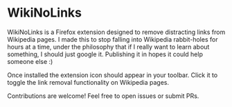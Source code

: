 # WikiNoLinks

WikiNoLinks is a Firefox extension designed to remove distracting links from Wikipedia pages. I made this to stop falling into Wikipedia rabbit-holes for hours at a time, under the philosophy that if I really want to learn about something, I should just google it. Publishing it in hopes it could help someone else :)

Once installed the extension icon should appear in your toolbar. Click it to toggle the link removal functionality on Wikipedia pages.

Contributions are welcome! Feel free to open issues or submit PRs.
